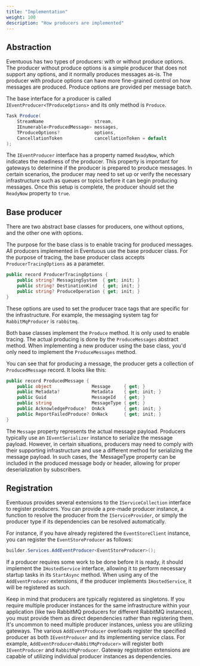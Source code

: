 ```yaml
---
title: "Implementation"
weight: 100
description: "How producers are implemented"
---
```


## Abstraction

Eventuous has two types of producers: with or without produce options. The producer without produce options is a simple producer that does not support any options, and it normally produces messages as-is. The producer with produce options can have more fine-grained control on how messages are produced. Produce options are provided per message batch.

The base interface for a producer is called `IEventProducer<TProduceOptions>` and its only method is `Produce`.

```csharp
Task Produce(
    StreamName                   stream,
    IEnumerable<ProducedMessage> messages,
    TProduceOptions?             options,
    CancellationToken            cancellationToken = default
);
```

The `IEventProducer` interface has a property named `ReadyNow`, which indicates the readiness of the producer. This property is important for gateways to determine if the producer is prepared to produce messages. In certain scenarios, the producer may need to set up or verify the necessary infrastructure such as queues or topics before it can begin producing messages. Once this setup is complete, the producer should set the `ReadyNow` property to `true`.

## Base producer

There are two abstract base classes for producers, one without options, and the other one with options.

The purpose for the base class is to enable tracing for produced messages. All producers implemented in Eventuous use the base producer class. For the purpose of tracing, the base producer class accepts `ProducerTracingOptions` as a parameter.

```csharp
public record ProducerTracingOptions {
    public string? MessagingSystem  { get; init; }
    public string? DestinationKind  { get; init; }
    public string? ProduceOperation { get; init; }
}
```

These options are used to set the producer trace tags that are specific for the infrastructure. For example, the messaging system tag for `RabbitMqProducer` is `rabbitmq`.

Both base classes implement the `Produce` method. It is only used to enable tracing. The actual producing is done by the `ProduceMessages` abstract method. When implementing a new producer using the base class, you'd only need to implement the `ProduceMessages` method.

You can see that for producing a message, the producer gets a collection of `ProducedMessage` record. It looks like this:

```csharp
public record ProducedMessage {
    public object               Message     { get; }
    public Metadata?            Metadata    { get; init; }
    public Guid                 MessageId   { get; }
    public string               MessageType { get; }
    public AcknowledgeProduce?  OnAck       { get; init; }
    public ReportFailedProduce? OnNack      { get; init; }
}
```

The `Message` property represents the actual message payload. Producers typically use an `IEventSerializer` instance to serialize the message payload. However, in certain situations, producers may need to comply with their supporting infrastructure and use a different method for serializing the message payload. In such cases, the `MessageType property can be included in the produced message body or header, allowing for proper deserialization by subscribers.

## Registration

Eventuous provides several extensions to the `IServiceCollection` interface to register producers. You can provide a pre-made producer instance, a function to resolve the producer from the `IServiceProvider`, or simply the producer type if its dependencies can be resolved automatically.

For instance, if you have already registered the `EventStoreClient` instance, you can register the `EventStoreProducer` as follows:

```csharp title="Program.cs"
builder.Services.AddEventProducer<EventStoreProducer>();
```

If a producer requires some work to be done before it is ready, it should implement the `IHostedService` interface, allowing it to perform necessary startup tasks in its `StartAsync` method. When using any of the `AddEventProducer` extensions, if the producer implements `IHostedService`, it will be registered as such.

Keep in mind that producers are typically registered as singletons. If you require multiple producer instances for the same infrastructure within your application (like two RabbitMQ producers for different RabbitMQ instances), you must provide them as direct dependencies rather than registering them. It's uncommon to need multiple producer instances, unless you are utilizing gateways. The various `AddEventProducer` overloads register the specified producer as both `IEventProducer` and its implementing service class. For example, `AddEventProducer<RabbitMqProducer>` will register both `IEventProducer` and `RabbitMqProducer`. Gateway registration extensions are capable of utilizing individual producer instances as dependencies.
